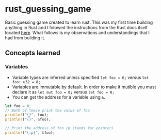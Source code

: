 # rust_guessing_game
Basic guessing game created to learn rust. This was my first time building anything in Rust and I folowed the instructions from the Rust docs itself located [here](https://doc.rust-lang.org/book/ch02-00-guessing-game-tutorial.html).
What follows is my observations and understandings that I had from building it.
## Concepts learned
### Variables
* Variable types are inferred unless specified ```let foo = 0;``` versus ```let foo: u32 = 0;```
* Variables are immutable by default. In order to make it mutible you must declare it as ```let mut foo = 0;``` versus ```let foo = 0;```
* You can get the address for a variable using ```&```.<br>
```Rust
let foo = 0;
// Both of these print the value of foo
println!("{}", foo);
println!("{}", &foo);

// Print the address of foo (p stands for pointer)
println!("{:p}", &foo);
```